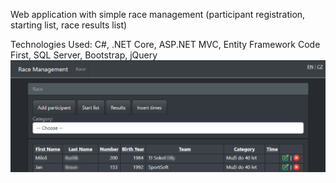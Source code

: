 Web application with simple race management (participant registration, starting list, race results list)

Technologies Used: C#, .NET Core, ASP.NET MVC, Entity Framework Code First, SQL Server, Bootstrap, jQuery
![Image](RaceMng.png)
